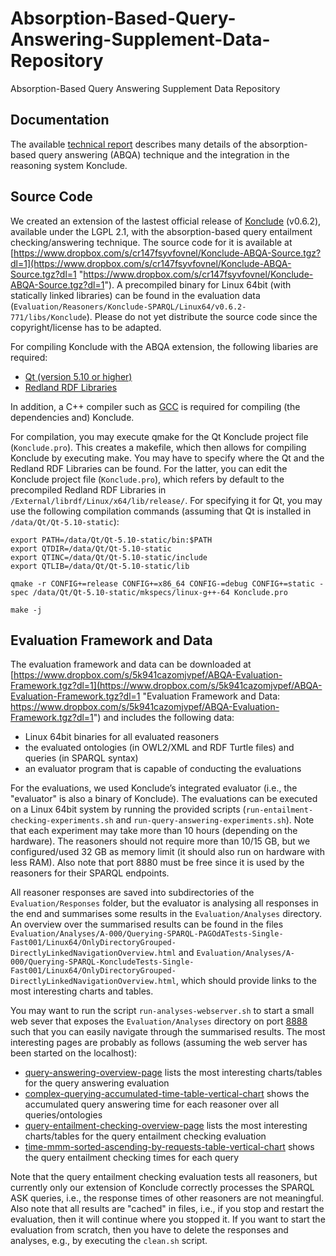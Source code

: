 # Absorption-Based-Query-Answering-Supplement-Data-Repository
Absorption-Based Query Answering Supplement Data Repository

## Documentation

The available [technical report](https://www.dropbox.com/s/3ljz6qytt81wid7/ABQA-Technical-Report.pdf?dl=1 "Technical Report") describes many details of the absorption-based query answering (ABQA) technique and the integration in the reasoning system Konclude.

## Source Code

We created an extension of the lastest official release of [Konclude](http://konclude.com "Konclude: http://konclude.com") (v0.6.2), available under the LGPL 2.1, with the absorption-based query entailment checking/answering technique. The source code for it is available at [https://www.dropbox.com/s/cr147fsyvfovnel/Konclude-ABQA-Source.tgz?dl=1](https://www.dropbox.com/s/cr147fsyvfovnel/Konclude-ABQA-Source.tgz?dl=1 "https://www.dropbox.com/s/cr147fsyvfovnel/Konclude-ABQA-Source.tgz?dl=1"). A precompiled binary for Linux 64bit (with statically linked libraries) can be found in the evaluation data (`Evaluation/Reasoners/Konclude-SPARQL/Linux64/v0.6.2-771/libs/Konclude`). Please do not yet distribute the source code since the copyright/license has to be adapted.

For compiling Konclude with the ABQA extension, the following libaries are required:
* [Qt (version 5.10 or higher)](https://www.qt.io/ "Qt: https://www.qt.io/")
* [Redland RDF Libraries](http://librdf.org/ "Redland RDF Libaries: http://librdf.org/")

In addition, a C++ compiler such as [GCC](https://gcc.gnu.org/ "GNU Compiler Collection: https://gcc.gnu.org/") is required for compiling (the dependencies and) Konclude.

For compilation, you may execute qmake for the Qt Konclude project file (`Konclude.pro`). This creates a makefile, which then allows for compiling Konclude by executing make. You may have to specify where the Qt and the Redland RDF Libraries can be found. For the latter, you can edit the Konclude project file (`Konclude.pro`), which refers by default to the precompiled Redland RDF Libraries in `/External/librdf/Linux/x64/lib/release/`. For specifying it for Qt, you may use the following compilation commands (assuming that Qt is installed in `/data/Qt/Qt-5.10-static`):
```
export PATH=/data/Qt/Qt-5.10-static/bin:$PATH
export QTDIR=/data/Qt/Qt-5.10-static
export QTINC=/data/Qt/Qt-5.10-static/include
export QTLIB=/data/Qt/Qt-5.10-static/lib

qmake -r CONFIG+=release CONFIG+=x86_64 CONFIG-=debug CONFIG+=static -spec /data/Qt/Qt-5.10-static/mkspecs/linux-g++-64 Konclude.pro

make -j
```

## Evaluation Framework and Data

The evaluation framework and data can be downloaded at [https://www.dropbox.com/s/5k941cazomjvpef/ABQA-Evaluation-Framework.tgz?dl=1](https://www.dropbox.com/s/5k941cazomjvpef/ABQA-Evaluation-Framework.tgz?dl=1 "Evaluation Framework and Data: https://www.dropbox.com/s/5k941cazomjvpef/ABQA-Evaluation-Framework.tgz?dl=1") and includes the following data:
* Linux 64bit binaries for all evaluated reasoners
* the evaluated ontologies (in OWL2/XML and RDF Turtle files) and queries (in SPARQL syntax)
* an evaluator program that is capable of conducting the evaluations

For the evaluations, we used Konclude’s integrated evaluator (i.e., the "evaluator" is also a binary of Konclude). The evaluations can be executed on a Linux 64bit system by running the provided scripts (`run-entailment-checking-experiments.sh` and `run-query-answering-experiments.sh`). Note that each experiment may take more than 10 hours (depending on the hardware). The reasoners should not require more than 10/15 GB, but we configured/used 32 GB as memory limit (it should also run on hardware with less RAM). Also note that port 8880 must be free since it is used by the reasoners for their SPARQL endpoints. 

All reasoner responses are saved into subdirectories of the `Evaluation/Responses` folder, but the evaluator is analysing all responses in the end and summarises some results in the `Evaluation/Analyses` directory. An overview over the summarised results can be found in the files `Evaluation/Analyses/A-000/Querying-SPARQL-PAGOdATests-Single-Fast001/Linux64/OnlyDirectoryGrouped-DirectlyLinkedNavigationOverview.html`
and `Evaluation/Analyses/A-000/Querying-SPARQL-KoncludeTests-Single-Fast001/Linux64/OnlyDirectoryGrouped-DirectlyLinkedNavigationOverview.html`, which should provide links to the most interesting charts and tables.

You may want to run the script `run-analyses-webserver.sh` to start a small web sever that exposes the `Evaluation/Analyses` directory on port [8888](http://localhost:8888 "http://localhost:8888") such that you can easily navigate through the summarised results.
The most interesting pages are probably as follows (assuming the web server has been started on the localhost):
* [query-answering-overview-page](http://localhost:8888/A-000/Querying-SPARQL-PAGOdATests-Single-Fast001/Linux64/OnlyDirectoryGrouped-DirectlyLinkedNavigationOverview.html) lists the most interesting charts/tables for the query answering evaluation
* [complex-querying-accumulated-time-table-vertical-chart](http://localhost:8888/A-000/Querying-SPARQL-PAGOdATests-Single-Fast001/Linux64/AccumulatedTimeComparison/DirectoryGrouped/Q-000/complex-querying-accumulated-time-table-vertical-chart.html) shows the accumulated query answering time for each reasoner over all queries/ontologies
* [query-entailment-checking-overview-page](http://localhost:8888/A-000/Querying-SPARQL-KoncludeTests-Single-Fast001/Linux64/OnlyDirectoryGrouped-DirectlyLinkedNavigationOverview.html) lists the most interesting charts/tables for the query entailment checking evaluation
* [time-mmm-sorted-ascending-by-requests-table-vertical-chart](http://localhost:8888/A-000/Querying-SPARQL-KoncludeTests-Single-Fast001/Linux64/ComplexQueryingTimeComparison/DirectoryGrouped/Q-000/Queries/SPARQL/KoncludeTestQueries/SpecialSelections/AbsorptionBasedQueryAnswering/KoncludeTestQueries/EntailmentTestingOntologies/time-mmm-sorted-ascending-by-Requests-table-vertical-chart.html) shows the query entailment checking times for each query

Note that the query entailment checking evaluation tests all reasoners, but currently only our extension of Konclude correctly processes the SPARQL ASK queries, i.e., the response times of other reasoners are not meaningful. Also note that all results are "cached" in files, i.e., if you stop and restart the evaluation, then it will continue where you stopped it. If you want to start the evaluation from scratch, then you have to delete the responses and analyses, e.g., by executing the `clean.sh` script.
